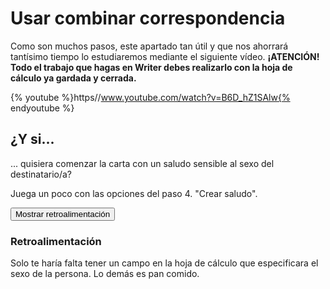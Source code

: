 
# Usar combinar correspondencia

Como son muchos pasos, este apartado tan útil y que nos ahorrará tantísimo tiempo lo estudiaremos mediante el siguiente vídeo. **¡ATENCIÓN! Todo el trabajo que hagas en Writer debes realizarlo con la hoja de cálculo ya gardada y cerrada.**

{% youtube %}https//www.youtube.com/watch?v=B6D_hZ1SAlw{% endyoutube %}




## ¿Y si...

... quisiera comenzar la carta con un saludo sensible al sexo del destinatario/a?

Juega un poco con las opciones del paso 4. "Crear saludo".

<script type="text/javascript">var feedbackquesFeedback0b44text = "Mostrar retroalimentación";</script><input type="button" name="toggle-feedback-quesFeedback0b44" value="Mostrar retroalimentación" class="feedbackbutton" onclick="$exe.toggleFeedback(this,true);return false" />

### Retroalimentación

Solo te haría falta tener un campo en la hoja de cálculo que especificara el sexo de la persona. Lo demás es pan comido.

